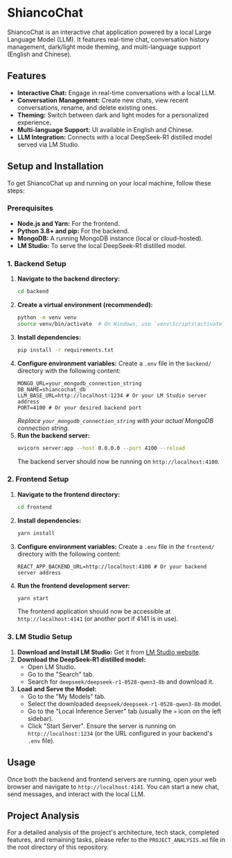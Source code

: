 # ShiancoChat

ShiancoChat is an interactive chat application powered by a local Large Language Model (LLM). It features real-time chat, conversation history management, dark/light mode theming, and multi-language support (English and Chinese).

## Features

*   **Interactive Chat:** Engage in real-time conversations with a local LLM.
*   **Conversation Management:** Create new chats, view recent conversations, rename, and delete existing ones.
*   **Theming:** Switch between dark and light modes for a personalized experience.
*   **Multi-language Support:** UI available in English and Chinese.
*   **LLM Integration:** Connects with a local DeepSeek-R1 distilled model served via LM Studio.

## Setup and Installation

To get ShiancoChat up and running on your local machine, follow these steps:

### Prerequisites

*   **Node.js and Yarn:** For the frontend.
*   **Python 3.8+ and pip:** For the backend.
*   **MongoDB:** A running MongoDB instance (local or cloud-hosted).
*   **LM Studio:** To serve the local DeepSeek-R1 distilled model.

### 1. Backend Setup

1.  **Navigate to the backend directory:**
    ```bash
    cd backend
    ```
2.  **Create a virtual environment (recommended):**
    ```bash
    python -m venv venv
    source venv/bin/activate  # On Windows, use `venv\Scripts\activate`
    ```
3.  **Install dependencies:**
    ```bash
    pip install -r requirements.txt
    ```
4.  **Configure environment variables:**
    Create a `.env` file in the `backend/` directory with the following content:
    ```
    MONGO_URL=your_mongodb_connection_string
    DB_NAME=shiancochat_db
    LLM_BASE_URL=http://localhost:1234 # Or your LM Studio server address
    PORT=4100 # Or your desired backend port
    ```
    *Replace `your_mongodb_connection_string` with your actual MongoDB connection string.*
5.  **Run the backend server:**
    ```bash
    uvicorn server:app --host 0.0.0.0 --port 4100 --reload
    ```
    The backend server should now be running on `http://localhost:4100`.

### 2. Frontend Setup

1.  **Navigate to the frontend directory:**
    ```bash
    cd frontend
    ```
2.  **Install dependencies:**
    ```bash
    yarn install
    ```
3.  **Configure environment variables:**
    Create a `.env` file in the `frontend/` directory with the following content:
    ```
    REACT_APP_BACKEND_URL=http://localhost:4100 # Or your backend server address
    ```
4.  **Run the frontend development server:**
    ```bash
    yarn start
    ```
    The frontend application should now be accessible at `http://localhost:4141` (or another port if 4141 is in use).

### 3. LM Studio Setup

1.  **Download and Install LM Studio:** Get it from [LM Studio website](https://lmstudio.ai/).
2.  **Download the DeepSeek-R1 distilled model:**
    *   Open LM Studio.
    *   Go to the "Search" tab.
    *   Search for `deepseek/deepseek-r1-0528-qwen3-8b` and download it.
3.  **Load and Serve the Model:**
    *   Go to the "My Models" tab.
    *   Select the downloaded `deepseek/deepseek-r1-0528-qwen3-8b` model.
    *   Go to the "Local Inference Server" tab (usually the `>` icon on the left sidebar).
    *   Click "Start Server". Ensure the server is running on `http://localhost:1234` (or the URL configured in your backend's `.env` file).

## Usage

Once both the backend and frontend servers are running, open your web browser and navigate to `http://localhost:4141`. You can start a new chat, send messages, and interact with the local LLM.

## Project Analysis

For a detailed analysis of the project's architecture, tech stack, completed features, and remaining tasks, please refer to the `PROJECT_ANALYSIS.md` file in the root directory of this repository.
